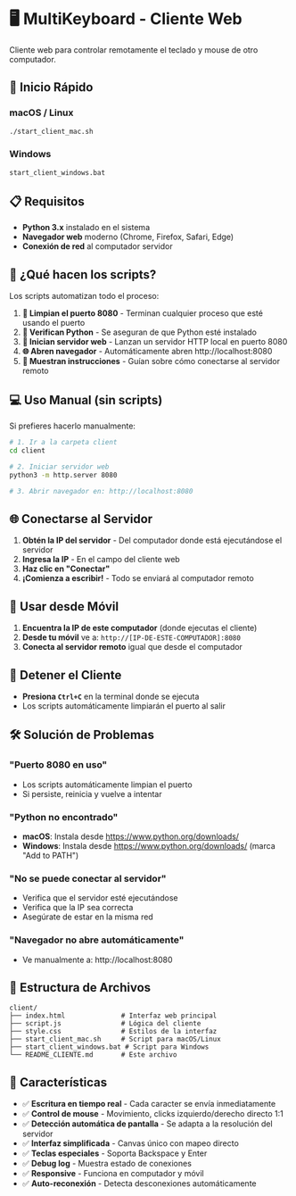 # 🖥️ MultiKeyboard - Cliente Web

Cliente web para controlar remotamente el teclado y mouse de otro computador.

## 🚀 Inicio Rápido

### macOS / Linux
```bash
./start_client_mac.sh
```

### Windows
```cmd
start_client_windows.bat
```

## 📋 Requisitos

- **Python 3.x** instalado en el sistema
- **Navegador web** moderno (Chrome, Firefox, Safari, Edge)
- **Conexión de red** al computador servidor

## 🔧 ¿Qué hacen los scripts?

Los scripts automatizan todo el proceso:

1. **🧹 Limpian el puerto 8080** - Terminan cualquier proceso que esté usando el puerto
2. **🐍 Verifican Python** - Se aseguran de que Python esté instalado
3. **🚀 Inician servidor web** - Lanzan un servidor HTTP local en puerto 8080
4. **🌐 Abren navegador** - Automáticamente abren http://localhost:8080
5. **📱 Muestran instrucciones** - Guían sobre cómo conectarse al servidor remoto

## 💻 Uso Manual (sin scripts)

Si prefieres hacerlo manualmente:

```bash
# 1. Ir a la carpeta client
cd client

# 2. Iniciar servidor web
python3 -m http.server 8080

# 3. Abrir navegador en: http://localhost:8080
```

## 🌐 Conectarse al Servidor

1. **Obtén la IP del servidor** - Del computador donde está ejecutándose el servidor
2. **Ingresa la IP** - En el campo del cliente web
3. **Haz clic en "Conectar"** 
4. **¡Comienza a escribir!** - Todo se enviará al computador remoto

## 📱 Usar desde Móvil

1. **Encuentra la IP de este computador** (donde ejecutas el cliente)
2. **Desde tu móvil** ve a: `http://[IP-DE-ESTE-COMPUTADOR]:8080`
3. **Conecta al servidor remoto** igual que desde el computador

## 🔴 Detener el Cliente

- **Presiona `Ctrl+C`** en la terminal donde se ejecuta
- Los scripts automáticamente limpiarán el puerto al salir

## 🛠️ Solución de Problemas

### "Puerto 8080 en uso"
- Los scripts automáticamente limpian el puerto
- Si persiste, reinicia y vuelve a intentar

### "Python no encontrado"
- **macOS**: Instala desde https://www.python.org/downloads/
- **Windows**: Instala desde https://www.python.org/downloads/ (marca "Add to PATH")

### "No se puede conectar al servidor"
- Verifica que el servidor esté ejecutándose
- Verifica que la IP sea correcta
- Asegúrate de estar en la misma red

### "Navegador no abre automáticamente"
- Ve manualmente a: http://localhost:8080

## 📁 Estructura de Archivos

```
client/
├── index.html              # Interfaz web principal
├── script.js               # Lógica del cliente
├── style.css               # Estilos de la interfaz
├── start_client_mac.sh     # Script para macOS/Linux
├── start_client_windows.bat # Script para Windows
└── README_CLIENTE.md       # Este archivo
```

## 🎯 Características

- ✅ **Escritura en tiempo real** - Cada caracter se envía inmediatamente
- ✅ **Control de mouse** - Movimiento, clicks izquierdo/derecho directo 1:1
- ✅ **Detección automática de pantalla** - Se adapta a la resolución del servidor
- ✅ **Interfaz simplificada** - Canvas único con mapeo directo
- ✅ **Teclas especiales** - Soporta Backspace y Enter
- ✅ **Debug log** - Muestra estado de conexiones
- ✅ **Responsive** - Funciona en computador y móvil
- ✅ **Auto-reconexión** - Detecta desconexiones automáticamente
